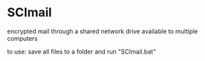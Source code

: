 # SCImail
encrypted mail through a shared network drive available to multiple computers

to use: save all files to a folder and run "SCImail.bat"
